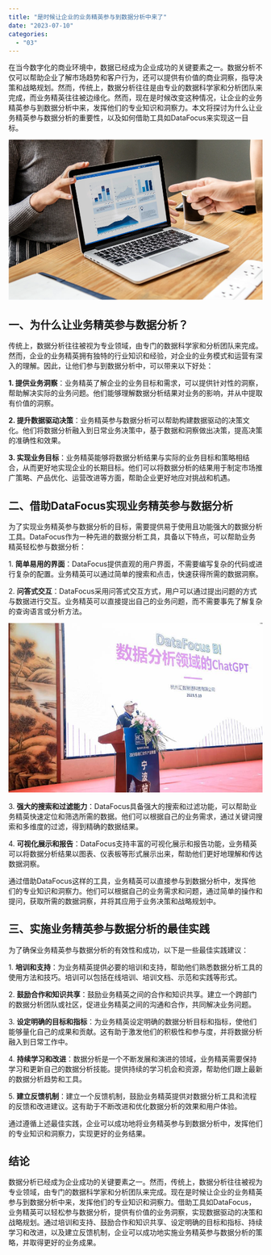 ```yaml
---
title: "是时候让企业的业务精英参与到数据分析中来了"
date: "2023-07-10"
categories: 
  - "03"
---
```


在当今数字化的商业环境中，数据已经成为企业成功的关键要素之一。数据分析不仅可以帮助企业了解市场趋势和客户行为，还可以提供有价值的商业洞察，指导决策和战略规划。然而，传统上，数据分析往往是由专业的数据科学家和分析团队来完成，而业务精英往往被边缘化。然而，现在是时候改变这种情况，让企业的业务精英参与到数据分析中来，发挥他们的专业知识和洞察力。本文将探讨为什么让业务精英参与数据分析的重要性，以及如何借助工具如DataFocus来实现这一目标。

![数据分析.png](images/1655177582-png.png)

## 一、为什么让业务精英参与数据分析？

传统上，数据分析往往被视为专业领域，由专门的数据科学家和分析团队来完成。然而，企业的业务精英拥有独特的行业知识和经验，对企业的业务模式和运营有深入的理解。因此，让他们参与到数据分析中，可以带来以下好处：

**1\. 提供业务洞察**：业务精英了解企业的业务目标和需求，可以提供针对性的洞察，帮助解决实际的业务问题。他们能够理解数据分析结果对业务的影响，并从中提取有价值的洞察。

**2\. 提升数据驱动决策**：业务精英参与数据分析可以帮助构建数据驱动的决策文化。他们将数据分析融入到日常业务决策中，基于数据和洞察做出决策，提高决策的准确性和效果。

**3\. 实现业务目标**：业务精英能够将数据分析结果与实际的业务目标和策略相结合，从而更好地实现企业的长期目标。他们可以将数据分析的结果用于制定市场推广策略、产品优化、运营改进等方面，帮助企业更好地应对挑战和机遇。

## 二、借助DataFocus实现业务精英参与数据分析

为了实现业务精英参与数据分析的目标，需要提供易于使用且功能强大的数据分析工具。DataFocus作为一种先进的数据分析工具，具备以下特点，可以帮助业务精英轻松参与数据分析：

1\. **简单易用的界面**：DataFocus提供直观的用户界面，不需要编写复杂的代码或进行复杂的配置。业务精英可以通过简单的搜索和点击，快速获得所需的数据洞察。

2\. **问答式交互**：DataFocus采用问答式交互方式，用户可以通过提出问题的方式与数据进行交互。业务精英可以直接提出自己的业务问题，而不需要事先了解复杂的查询语言或分析方法。

![chatgpt](images/1684722022-chatgpt.jpeg)

3\. **强大的搜索和过滤能力**：DataFocus具备强大的搜索和过滤功能，可以帮助业务精英快速定位和筛选所需的数据。他们可以根据自己的业务需求，通过关键词搜索和多维度的过滤，得到精确的数据结果。

4\. **可视化展示和报告**：DataFocus支持丰富的可视化展示和报告功能，业务精英可以将数据分析结果以图表、仪表板等形式展示出来，帮助他们更好地理解和传达数据洞察。

通过借助DataFocus这样的工具，业务精英可以直接参与到数据分析中，发挥他们的专业知识和洞察力。他们可以根据自己的业务需求和问题，通过简单的操作和提问，获取所需的数据洞察，并将其应用于业务决策和战略规划中。

## 三、实施业务精英参与数据分析的最佳实践

为了确保业务精英参与数据分析的有效性和成功，以下是一些最佳实践建议：

1\. **培训和支持**：为业务精英提供必要的培训和支持，帮助他们熟悉数据分析工具的使用方法和技巧。培训可以包括在线培训、培训文档、示范和实践等形式。

2\. **鼓励合作和知识共享**：鼓励业务精英之间的合作和知识共享。建立一个跨部门的数据分析团队或社区，促进业务精英之间的沟通和合作，共同解决业务问题。

3\. **设定明确的目标和指标**：为业务精英设定明确的数据分析目标和指标，使他们能够量化自己的成果和贡献。这有助于激发他们的积极性和参与度，并将数据分析融入到日常工作中。

4\. **持续学习和改进**：数据分析是一个不断发展和演进的领域，业务精英需要保持学习和更新自己的数据分析技能。提供持续的学习机会和资源，帮助他们跟上最新的数据分析趋势和工具。

5\. **建立反馈机制**：建立一个反馈机制，鼓励业务精英提供对数据分析工具和流程的反馈和改进建议。这有助于不断改进和优化数据分析的效果和用户体验。

通过遵循上述最佳实践，企业可以成功地将业务精英参与到数据分析中，发挥他们的专业知识和洞察力，实现更好的业务结果。

## 结论

数据分析已经成为企业成功的关键要素之一。然而，传统上，数据分析往往被视为专业领域，由专门的数据科学家和分析团队来完成。现在是时候让企业的业务精英参与到数据分析中来，发挥他们的专业知识和洞察力。借助工具如DataFocus，业务精英可以轻松参与数据分析，提供有价值的业务洞察，实现数据驱动的决策和战略规划。通过培训和支持、鼓励合作和知识共享、设定明确的目标和指标、持续学习和改进，以及建立反馈机制，企业可以成功地实施业务精英参与数据分析的策略，并取得更好的业务成果。
